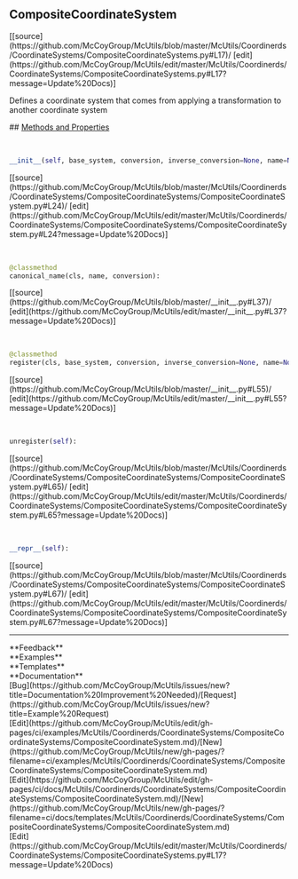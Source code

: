 ## <a id="McUtils.McUtils.Coordinerds.CoordinateSystems.CompositeCoordinateSystems.CompositeCoordinateSystem">CompositeCoordinateSystem</a> 

<div class="docs-source-link" markdown="1">
[[source](https://github.com/McCoyGroup/McUtils/blob/master/McUtils/Coordinerds/CoordinateSystems/CompositeCoordinateSystems.py#L17)/
[edit](https://github.com/McCoyGroup/McUtils/edit/master/McUtils/Coordinerds/CoordinateSystems/CompositeCoordinateSystems.py#L17?message=Update%20Docs)]
</div>

Defines a coordinate system that comes from applying a transformation
to another coordinate system







<div class="collapsible-section">
 <div class="collapsible-section collapsible-section-header" markdown="1">
## <a class="collapse-link" data-toggle="collapse" href="#methods" markdown="1"> Methods and Properties</a> <a class="float-right" data-toggle="collapse" href="#methods"><i class="fa fa-chevron-down"></i></a>
 </div>
 <div class="collapsible-section collapsible-section-body collapse show" id="methods" markdown="1">
 
<a id="McUtils.McUtils.Coordinerds.CoordinateSystems.CompositeCoordinateSystems.CompositeCoordinateSystem.__init__" class="docs-object-method">&nbsp;</a> 
```python
__init__(self, base_system, conversion, inverse_conversion=None, name=None, batched=None, pointwise=True, max_expansion_order=0, **opts): 
```
<div class="docs-source-link" markdown="1">
[[source](https://github.com/McCoyGroup/McUtils/blob/master/McUtils/Coordinerds/CoordinateSystems/CompositeCoordinateSystems/CompositeCoordinateSystem.py#L24)/
[edit](https://github.com/McCoyGroup/McUtils/edit/master/McUtils/Coordinerds/CoordinateSystems/CompositeCoordinateSystems/CompositeCoordinateSystem.py#L24?message=Update%20Docs)]
</div>


<a id="McUtils.McUtils.Coordinerds.CoordinateSystems.CompositeCoordinateSystems.CompositeCoordinateSystem.canonical_name" class="docs-object-method">&nbsp;</a> 
```python
@classmethod
canonical_name(cls, name, conversion): 
```
<div class="docs-source-link" markdown="1">
[[source](https://github.com/McCoyGroup/McUtils/blob/master/__init__.py#L37)/
[edit](https://github.com/McCoyGroup/McUtils/edit/master/__init__.py#L37?message=Update%20Docs)]
</div>


<a id="McUtils.McUtils.Coordinerds.CoordinateSystems.CompositeCoordinateSystems.CompositeCoordinateSystem.register" class="docs-object-method">&nbsp;</a> 
```python
@classmethod
register(cls, base_system, conversion, inverse_conversion=None, name=None, batched=None, pointwise=True, **opts): 
```
<div class="docs-source-link" markdown="1">
[[source](https://github.com/McCoyGroup/McUtils/blob/master/__init__.py#L55)/
[edit](https://github.com/McCoyGroup/McUtils/edit/master/__init__.py#L55?message=Update%20Docs)]
</div>


<a id="McUtils.McUtils.Coordinerds.CoordinateSystems.CompositeCoordinateSystems.CompositeCoordinateSystem.unregister" class="docs-object-method">&nbsp;</a> 
```python
unregister(self): 
```
<div class="docs-source-link" markdown="1">
[[source](https://github.com/McCoyGroup/McUtils/blob/master/McUtils/Coordinerds/CoordinateSystems/CompositeCoordinateSystems/CompositeCoordinateSystem.py#L65)/
[edit](https://github.com/McCoyGroup/McUtils/edit/master/McUtils/Coordinerds/CoordinateSystems/CompositeCoordinateSystems/CompositeCoordinateSystem.py#L65?message=Update%20Docs)]
</div>


<a id="McUtils.McUtils.Coordinerds.CoordinateSystems.CompositeCoordinateSystems.CompositeCoordinateSystem.__repr__" class="docs-object-method">&nbsp;</a> 
```python
__repr__(self): 
```
<div class="docs-source-link" markdown="1">
[[source](https://github.com/McCoyGroup/McUtils/blob/master/McUtils/Coordinerds/CoordinateSystems/CompositeCoordinateSystems/CompositeCoordinateSystem.py#L67)/
[edit](https://github.com/McCoyGroup/McUtils/edit/master/McUtils/Coordinerds/CoordinateSystems/CompositeCoordinateSystems/CompositeCoordinateSystem.py#L67?message=Update%20Docs)]
</div>
 </div>
</div>












---


<div markdown="1" class="text-secondary">
<div class="container">
  <div class="row">
   <div class="col" markdown="1">
**Feedback**   
</div>
   <div class="col" markdown="1">
**Examples**   
</div>
   <div class="col" markdown="1">
**Templates**   
</div>
   <div class="col" markdown="1">
**Documentation**   
</div>
   <div class="col" markdown="1">
   
</div>
   <div class="col" markdown="1">
   
</div>
   <div class="col" markdown="1">
   
</div>
</div>
  <div class="row">
   <div class="col" markdown="1">
[Bug](https://github.com/McCoyGroup/McUtils/issues/new?title=Documentation%20Improvement%20Needed)/[Request](https://github.com/McCoyGroup/McUtils/issues/new?title=Example%20Request)   
</div>
   <div class="col" markdown="1">
[Edit](https://github.com/McCoyGroup/McUtils/edit/gh-pages/ci/examples/McUtils/Coordinerds/CoordinateSystems/CompositeCoordinateSystems/CompositeCoordinateSystem.md)/[New](https://github.com/McCoyGroup/McUtils/new/gh-pages/?filename=ci/examples/McUtils/Coordinerds/CoordinateSystems/CompositeCoordinateSystems/CompositeCoordinateSystem.md)   
</div>
   <div class="col" markdown="1">
[Edit](https://github.com/McCoyGroup/McUtils/edit/gh-pages/ci/docs/McUtils/Coordinerds/CoordinateSystems/CompositeCoordinateSystems/CompositeCoordinateSystem.md)/[New](https://github.com/McCoyGroup/McUtils/new/gh-pages/?filename=ci/docs/templates/McUtils/Coordinerds/CoordinateSystems/CompositeCoordinateSystems/CompositeCoordinateSystem.md)   
</div>
   <div class="col" markdown="1">
[Edit](https://github.com/McCoyGroup/McUtils/edit/master/McUtils/Coordinerds/CoordinateSystems/CompositeCoordinateSystems.py#L17?message=Update%20Docs)   
</div>
   <div class="col" markdown="1">
   
</div>
   <div class="col" markdown="1">
   
</div>
   <div class="col" markdown="1">
   
</div>
</div>
</div>
</div>